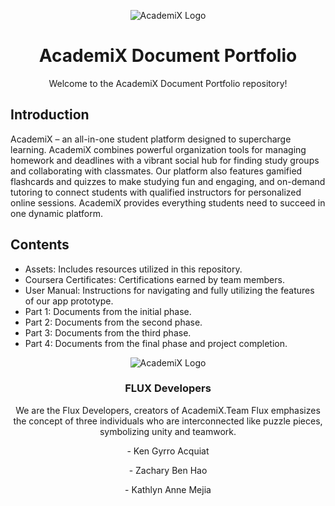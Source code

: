 <p align="center">
  <img src="https://github.com/kthymia/CS152-Portfolio/assets/160714262/4a0c41e8-c65e-4c2e-8693-5b7720d087cc" alt="AcademiX Logo" />
</p>

<h1 align="center">AcademiX Document Portfolio</h1>

<p align="center">Welcome to the AcademiX Document Portfolio repository!</p>

## Introduction
AcademiX – an all-in-one student platform designed to supercharge learning. AcademiX combines powerful organization tools for managing homework and deadlines with a vibrant social hub for finding study groups and collaborating with classmates. Our platform also features gamified flashcards and quizzes to make studying fun and engaging, and on-demand tutoring to connect students with qualified instructors for personalized online sessions. AcademiX provides everything students need to succeed in one dynamic platform.

## Contents
- Assets: Includes resources utilized in this repository.
- Coursera Certificates: Certifications earned by team members.
- User Manual: Instructions for navigating and fully utilizing the features of our app prototype.
- Part 1: Documents from the initial phase.
- Part 2: Documents from the second phase.
- Part 3: Documents from the third phase.
- Part 4: Documents from the final phase and project completion.
  
<p align="center">
  <img src="https://github.com/kthymia/CS152-Portfolio/assets/160714262/e6123f20-9767-4c1e-921f-65b7e926a5a3" alt="AcademiX Logo" />
</p>
<h3 align="center">FLUX Developers</h3>
<p align="center">We are the Flux Developers, creators of AcademiX.Team Flux emphasizes the concept of three individuals who are 
  interconnected like puzzle pieces, symbolizing unity and teamwork.</p>
<p align="center">- Ken Gyrro Acquiat</p>
<p align="center">- Zachary Ben Hao</p>
<p align="center">- Kathlyn Anne Mejia</p>
